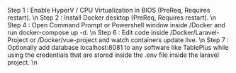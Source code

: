 Step 1 : Enable HyperV / CPU Virtualization in BIOS (PreReq, Requires restart). \n
Step 2 : Install Docker desktop (PreReq, Requires restart). \n
Step 4 : Open Command Prompt or Powershell window inside /Docker and run docker-compose up -d. \n
Step 6 : Edit code inside /Docker/Laravel-Project or /Docker/vue-project and watch containers update live. \n
Step 7 : Optionally add database localhost:8081 to any software like TablePlus while using the credentials that are stored inside the .env file inside the laravel project. \n
